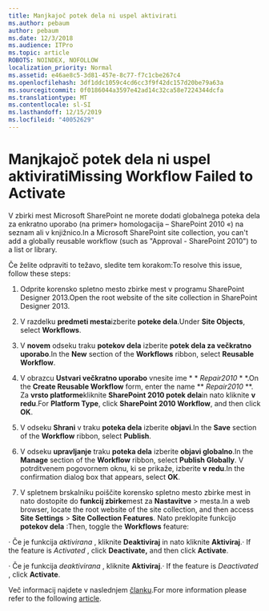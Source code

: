```yaml
---
title: Manjkajoč potek dela ni uspel aktivirati
ms.author: pebaum
author: pebaum
ms.date: 12/3/2018
ms.audience: ITPro
ms.topic: article
ROBOTS: NOINDEX, NOFOLLOW
localization_priority: Normal
ms.assetid: e46ae8c5-3d81-457e-8c77-f7c1cbe267c4
ms.openlocfilehash: 3df1ddc1059c4cd6cc3f9f42dc157d20be79a63a
ms.sourcegitcommit: 0f0186044a3597e42ad14c32ca58e7224344dcfa
ms.translationtype: MT
ms.contentlocale: sl-SI
ms.lasthandoff: 12/15/2019
ms.locfileid: "40052629"
---
```

# <a name="missing-workflow-failed-to-activate"></a><span data-ttu-id="be9d2-102">Manjkajoč potek dela ni uspel aktivirati</span><span class="sxs-lookup"><span data-stu-id="be9d2-102">Missing Workflow Failed to Activate</span></span>

<span data-ttu-id="be9d2-103">V zbirki mest Microsoft SharePoint ne morete dodati globalnega poteka dela za enkratno uporabo (na primer» homologacija – SharePoint 2010 «) na seznam ali v knjižnico.</span><span class="sxs-lookup"><span data-stu-id="be9d2-103">In a Microsoft SharePoint site collection, you can't add a globally reusable workflow (such as "Approval - SharePoint 2010") to a list or library.</span></span>
  
<span data-ttu-id="be9d2-104">Če želite odpraviti to težavo, sledite tem korakom:</span><span class="sxs-lookup"><span data-stu-id="be9d2-104">To resolve this issue, follow these steps:</span></span> 
  
1. <span data-ttu-id="be9d2-105">Odprite korensko spletno mesto zbirke mest v programu SharePoint Designer 2013.</span><span class="sxs-lookup"><span data-stu-id="be9d2-105">Open the root website of the site collection in SharePoint Designer 2013.</span></span>
  
2. <span data-ttu-id="be9d2-106">V razdelku **predmeti mesta**izberite **poteke dela**.</span><span class="sxs-lookup"><span data-stu-id="be9d2-106">Under **Site Objects**, select **Workflows**.</span></span> 
  
3. <span data-ttu-id="be9d2-107">V **novem** odseku traku **potekov dela** izberite **potek dela za večkratno uporabo**.</span><span class="sxs-lookup"><span data-stu-id="be9d2-107">In the **New** section of the **Workflows** ribbon, select **Reusable Workflow**.</span></span> 
  
4. <span data-ttu-id="be9d2-108">V obrazcu **Ustvari večkratno uporabo** vnesite ime \* \* *Repair2010* \* \*.</span><span class="sxs-lookup"><span data-stu-id="be9d2-108">On the **Create Reusable Workflow** form, enter the name \*\* *Repair2010* \*\*.</span></span> <span data-ttu-id="be9d2-109">Za **vrsto platforme**kliknite **SharePoint 2010 potek dela**in nato kliknite **v redu**.</span><span class="sxs-lookup"><span data-stu-id="be9d2-109">For **Platform Type**, click **SharePoint 2010 Workflow**, and then click **OK**.</span></span> 
  
1. <span data-ttu-id="be9d2-110">V odseku **Shrani** v traku **poteka dela** izberite **objavi**.</span><span class="sxs-lookup"><span data-stu-id="be9d2-110">In the **Save** section of the **Workflow** ribbon, select **Publish**.</span></span> 
  
2. <span data-ttu-id="be9d2-111">V odseku **upravljanje** traku **poteka dela** izberite **objavi globalno**.</span><span class="sxs-lookup"><span data-stu-id="be9d2-111">In the **Manage** section of the **Workflow** ribbon, select **Publish Globally**.</span></span> <span data-ttu-id="be9d2-112">V potrditvenem pogovornem oknu, ki se prikaže, izberite **v redu**.</span><span class="sxs-lookup"><span data-stu-id="be9d2-112">In the confirmation dialog box that appears, select **OK**.</span></span> 
  
3. <span data-ttu-id="be9d2-113">V spletnem brskalniku poiščite korensko spletno mesto zbirke mest in nato dostopite do **funkcij zbirke**mest za **Nastavitve** \> mesta.</span><span class="sxs-lookup"><span data-stu-id="be9d2-113">In a web browser, locate the root website of the site collection, and then access **Site Settings** \> **Site Collection Features**.</span></span> <span data-ttu-id="be9d2-114">Nato preklopite funkcijo **potekov dela** :</span><span class="sxs-lookup"><span data-stu-id="be9d2-114">Then, toggle the **Workflows** feature:</span></span> 
  
<span data-ttu-id="be9d2-115">· Če je funkcija *aktivirana* , kliknite **Deaktiviraj** in nato kliknite **Aktiviraj**.</span><span class="sxs-lookup"><span data-stu-id="be9d2-115">· If the feature is  *Activated*  , click **Deactivate,** and then click **Activate**.</span></span> 
  
<span data-ttu-id="be9d2-116">· Če je funkcija *deaktivirana* , kliknite **Aktiviraj**.</span><span class="sxs-lookup"><span data-stu-id="be9d2-116">· If the feature is  *Deactivated*  , click **Activate**.</span></span> 
  
<span data-ttu-id="be9d2-117">Več informacij najdete v naslednjem [članku](https://go.microsoft.com/fwlink/?linkid=2047770&amp;clcid=0x409).</span><span class="sxs-lookup"><span data-stu-id="be9d2-117">For more information please refer to the following [article](https://go.microsoft.com/fwlink/?linkid=2047770&amp;clcid=0x409).</span></span>
  

